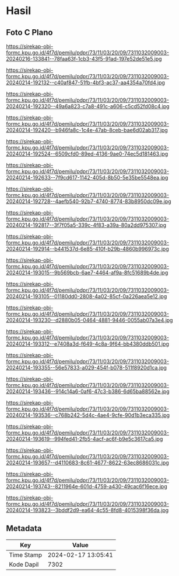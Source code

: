 # Hasil

## Foto C Plano

https://sirekap-obj-formc.kpu.go.id/4f7d/pemilu/pdpr/73/11/03/20/09/7311032009003-20240216-133841--78faa63f-1cb3-43f5-91ad-197e52de51e5.jpg

https://sirekap-obj-formc.kpu.go.id/4f7d/pemilu/pdpr/73/11/03/20/09/7311032009003-20240214-192132--c40af847-51fb-4bf3-ac37-aa4354a70fd4.jpg

https://sirekap-obj-formc.kpu.go.id/4f7d/pemilu/pdpr/73/11/03/20/09/7311032009003-20240214-192320--49a6a823-c7a8-491c-a606-c5cd52fd08c4.jpg

https://sirekap-obj-formc.kpu.go.id/4f7d/pemilu/pdpr/73/11/03/20/09/7311032009003-20240214-192420--b946fa8c-1c4e-47ab-8ceb-bae6d02ab317.jpg

https://sirekap-obj-formc.kpu.go.id/4f7d/pemilu/pdpr/73/11/03/20/09/7311032009003-20240214-192524--6509cfd0-89ed-4136-9ae0-74ec5d181463.jpg

https://sirekap-obj-formc.kpu.go.id/4f7d/pemilu/pdpr/73/11/03/20/09/7311032009003-20240214-192633--7f9cd617-1142-405d-8b50-5e35be5548ea.jpg

https://sirekap-obj-formc.kpu.go.id/4f7d/pemilu/pdpr/73/11/03/20/09/7311032009003-20240214-192728--4aefb540-92b7-4740-8774-83b8950dc09e.jpg

https://sirekap-obj-formc.kpu.go.id/4f7d/pemilu/pdpr/73/11/03/20/09/7311032009003-20240214-192817--3f7f05a5-339c-4f83-a39a-80a2dd975307.jpg

https://sirekap-obj-formc.kpu.go.id/4f7d/pemilu/pdpr/73/11/03/20/09/7311032009003-20240214-192914--b441537d-6e85-410f-b29b-4860b996973c.jpg

https://sirekap-obj-formc.kpu.go.id/4f7d/pemilu/pdpr/73/11/03/20/09/7311032009003-20240214-193015--9b569bcb-6ae7-4464-af9a-8fc51689b4de.jpg

https://sirekap-obj-formc.kpu.go.id/4f7d/pemilu/pdpr/73/11/03/20/09/7311032009003-20240214-193105--01180dd0-2808-4a02-85cf-0a226aea5e12.jpg

https://sirekap-obj-formc.kpu.go.id/4f7d/pemilu/pdpr/73/11/03/20/09/7311032009003-20240214-193230--d2880b05-0464-4881-9446-0055ab07a3e4.jpg

https://sirekap-obj-formc.kpu.go.id/4f7d/pemilu/pdpr/73/11/03/20/09/7311032009003-20240214-193312--e7408a3d-f649-4c8a-9f64-bb4380ddb501.jpg

https://sirekap-obj-formc.kpu.go.id/4f7d/pemilu/pdpr/73/11/03/20/09/7311032009003-20240214-193355--56e57833-a029-454f-b078-511f8920d1ca.jpg

https://sirekap-obj-formc.kpu.go.id/4f7d/pemilu/pdpr/73/11/03/20/09/7311032009003-20240214-193436--914c14a6-0af6-47c3-b386-6d65ba88562e.jpg

https://sirekap-obj-formc.kpu.go.id/4f7d/pemilu/pdpr/73/11/03/20/09/7311032009003-20240214-193536--c768b242-5d4c-4ae4-9cfe-90d1b3eca335.jpg

https://sirekap-obj-formc.kpu.go.id/4f7d/pemilu/pdpr/73/11/03/20/09/7311032009003-20240214-193619--994fed41-2fb5-4acf-ac6f-b9e5c3617ca5.jpg

https://sirekap-obj-formc.kpu.go.id/4f7d/pemilu/pdpr/73/11/03/20/09/7311032009003-20240214-193657--d4110683-8c61-4677-8622-63ec8686031c.jpg

https://sirekap-obj-formc.kpu.go.id/4f7d/pemilu/pdpr/73/11/03/20/09/7311032009003-20240214-193743--8211964e-601d-4759-a430-49cac6f16ece.jpg

https://sirekap-obj-formc.kpu.go.id/4f7d/pemilu/pdpr/73/11/03/20/09/7311032009003-20240214-193823--3bddf2d9-ea64-4c55-8fd8-4015398f36da.jpg


## Metadata

| Key        | Value               |
| ---------- | ------------------- |
| Time Stamp | 2024-02-17 13:05:41 |
| Kode Dapil | 7302                |



